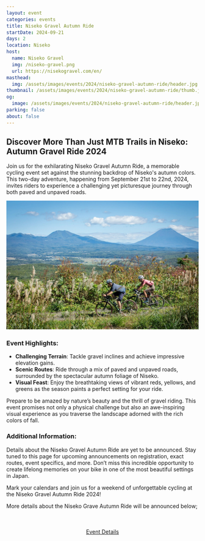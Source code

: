 ```yaml
---
layout: event
categories: events
title: Niseko Gravel Autumn Ride
startDate: 2024-09-21
days: 2
location: Niseko
host:
  name: Niseko Gravel
  img: /niseko-gravel.png
  url: https://nisekogravel.com/en/
masthead:
  img: /assets/images/events/2024/niseko-gravel-autumn-ride/header.jpg
thumbnail: /assets/images/events/2024/niseko-gravel-autumn-ride/thumb.jpg
og:
  image: /assets/images/events/2024/niseko-gravel-autumn-ride/header.jpg
parking: false
about: false
---
```

## Discover More Than Just MTB Trails in Niseko: Autumn Gravel Ride 2024

Join us for the exhilarating Niseko Gravel Autumn Ride, a memorable cycling event set against the stunning backdrop of Niseko's autumn colors. This two-day adventure, happening from September 21st to 22nd, 2024, invites riders to experience a challenging yet picturesque journey through both paved and unpaved roads.

![](/assets/images/events/2024/niseko-gravel-autumn-ride/view.jpg)

### Event Highlights:

- <strong>Challenging Terrain</strong>: Tackle gravel inclines and achieve impressive elevation gains.
- <strong>Scenic Routes</strong>: Ride through a mix of paved and unpaved roads, surrounded by the spectacular autumn foliage of Niseko.
- <strong>Visual Feast</strong>: Enjoy the breathtaking views of vibrant reds, yellows, and greens as the season paints a perfect setting for your ride.

Prepare to be amazed by nature’s beauty and the thrill of gravel riding. This event promises not only a physical challenge but also an awe-inspiring visual experience as you traverse the landscape adorned with the rich colors of fall.

### Additional Information:

Details about the Niseko Gravel Autumn Ride are yet to be announced. Stay tuned to this page for upcoming announcements on registration, exact routes, event specifics, and more. Don’t miss this incredible opportunity to create lifelong memories on your bike in one of the most beautiful settings in Japan.

Mark your calendars and join us for a weekend of unforgettable cycling at the Niseko Gravel Autumn Ride 2024!

More details about the Niseko Grave Autumn Ride will be announced below;

<div style="text-align:center; margin:50px 0;">
  <a class="btn btn-primary" href="https://nisekogravel.com/en/autumnride/" target="_blank">Event Details</a>
</div>
